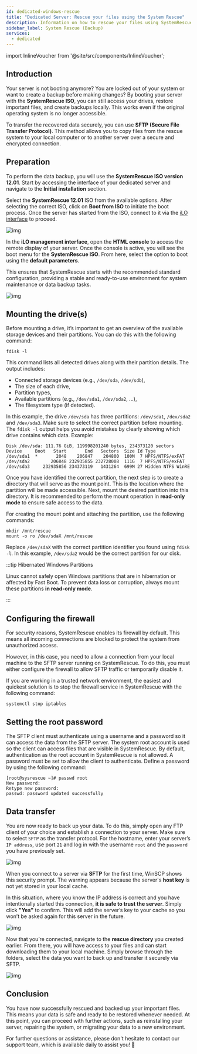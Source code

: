 ```yaml
---
id: dedicated-windows-rescue
title: "Dedicated Server: Rescue your files using the System Rescue"
description: Information on how to rescue your files using SystemRescue on your Dedicated Server from ZAP-Hosting. 
sidebar_label: System Rescue (Backup)
services:
  - dedicated
---
```


import InlineVoucher from '@site/src/components/InlineVoucher';

## Introduction

Your server is not booting anymore? You are locked out of your system or want to create a backup before making changes?
By booting your server with the **SystemRescue ISO**, you can still access your drives, restore important files, and create backups locally. This works even if the original operating system is no longer accessible.

To transfer the recovered data securely, you can use **SFTP (Secure File Transfer Protocol)**. This method allows you to copy files from the rescue system to your local computer or to another server over a secure and encrypted connection.

<InlineVoucher />



## Preparation

To perform the data backup, you will use the **SystemRescue ISO version 12.01**.
 Start by accessing the interface of your dedicated server and navigate to the **Initial installation** section. 

Select the **SystemRescue 12.01** ISO from the available options. After selecting the correct ISO, click on **Boot from ISO** to initiate the boot process. Once the server has started from the ISO, connect to it via the [iLO interface](dedicated-ilo.md) to proceed.

![img](https://screensaver01.zap-hosting.com/index.php/s/L35tCT8zJ4riTko/preview)



In the **iLO management interface**, open the **HTML console** to access the remote display of your server. Once the console is active, you will see the boot menu for the **SystemRescue ISO**. From here, select the option to boot using the **default parameters**. 

This ensures that SystemRescue starts with the recommended standard configuration, providing a stable and ready-to-use environment for system maintenance or data backup tasks.

![img](https://screensaver01.zap-hosting.com/index.php/s/gzLJxw9FWZs4AJ7/download)


## Mounting the drive(s)

Before mounting a drive, it’s important to get an overview of the available storage devices and their partitions. You can do this with the following command:

```
fdisk -l
```

This command lists all detected drives along with their partition details. The output includes:

- Connected storage devices (e.g., `/dev/sda`, `/dev/sdb`),
- The size of each drive,
- Partition types,
- Available partitions (e.g., `/dev/sda1`, `/dev/sda2`, …),
- The filesystem type (if detected).

In this example, the drive `/dev/sda` has three partitions: `/dev/sda1`,  `/dev/sda2` and `/dev/sda3`. Make sure to select the correct partition before mounting. The `fdisk -l` output helps you avoid mistakes by clearly showing which drive contains which data. Example:

```
Disk /dev/sda: 111.76 GiB, 119998201240 bytes, 234373120 sectors
Device     Boot   Start       End   Sectors  Size Id Type
/dev/sda1  *       2048    206847    204800  100M  7 HPFS/NTFS/exFAT
/dev/sda2        206848 232935855 232728008  111G  7 HPFS/NTFS/exFAT
/dev/sda3     232935856 234373119   1431264  699M 27 Hidden NTFS WinRE
```

Once you have identified the correct partition, the next step is to create a directory that will serve as the mount point. This is the location where the partition will be made accessible. Next, mount the desired partition into this directory. It is recommended to perform the mount operation in **read-only mode** to ensure safe access to the data. 

For creating the mount point and attaching the partition, use the following commands:

```
mkdir /mnt/rescue
mount -o ro /dev/sdaX /mnt/rescue
```

Replace `/dev/sdaX` with the correct partition identifier you found using `fdisk -l`. In this example, `/dev/sda2` would be the correct partition for our disk.

:::tip Hibernated Windows Partitions

Linux cannot safely open Windows partitions that are in hibernation or affected by Fast Boot. To prevent data loss or corruption, always mount these partitions **in read-only mode**.

:::

## Configuring the firewall

For security reasons, SystemRescue enables its firewall by default. This means all incoming connections are blocked to protect the system from unauthorized access.

However, in this case, you need to allow a connection from your local machine to the SFTP server running on SystemRescue. To do this, you must either configure the firewall to allow SFTP traffic or temporarily disable it.

If you are working in a trusted network environment, the easiest and quickest solution is to stop the firewall service in SystemRescue with the following command:

```
systemctl stop iptables
```



## Setting the root password

The SFTP client must authenticate using a username and a password so it can access the data from the SFTP server. The system root account is used so the client can access files that are visible in SystemRescue. By default, authentication as the root account in SystemRescue is not allowed. A password must be set to allow the client to authenticate. Define a password by using the following command:

```
[root@sysrescue ~]# passwd root
New password:
Retype new password:
passwd: password updated successfully
```



## Data transfer

You are now ready to back up your data. To do this, simply open any FTP client of your choice and establish a connection to your server. Make sure to select `SFTP` as the transfer protocol. For the hostname, enter your server’s `IP address`, use port `21` and log in with the username `root` and the `password` you have previously set.

![img](https://screensaver01.zap-hosting.com/index.php/s/armZ9db3nXsJW2o/download)

When you connect to a server via **SFTP** for the first time, WinSCP shows this security prompt. The warning appears because the server's **host key** is not yet stored in your local cache.

In this situation, where you know the IP address is correct and you have intentionally started this connection, **it is safe to trust the server**. Simply click **"Yes"** to confirm. This will add the server’s key to your cache so you won’t be asked again for this server in the future.

![img](https://screensaver01.zap-hosting.com/index.php/s/y5353jyzky67LxB/preview)

Now that you’re connected, navigate to the **rescue directory** you created earlier. From there, you will have access to your files and can start downloading them to your local machine. Simply browse through the folders, select the data you want to back up and transfer it securely via SFTP.

![img](https://screensaver01.zap-hosting.com/index.php/s/QiS4wiTWXx6g8aT/download)

## Conclusion

You have now successfully rescued and backed up your important files.
 This means your data is safe and ready to be restored whenever needed. At this point, you can proceed with further actions, such as reinstalling your server, repairing the system, or migrating your data to a new environment. 

For further questions or assistance, please don't hesitate to contact our support team, which is available daily to assist you! 🙂

<InlineVoucher />
